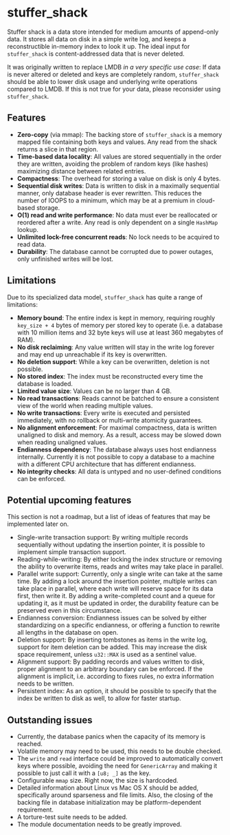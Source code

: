 # stuffer_shack

Stuffer shack is a data store intended for medium amounts of append-only data. It stores all data on disk in a simple write log, and keeps a reconstructible in-memory index to look it up. The ideal input for `stuffer_shack` is content-addressed data that is never deleted.

It was originally written to replace LMDB *in a very specific use case*: If data is never altered or deleted and keys are completely random, `stuffer_shack` should be able to lower disk usage and underlying write operations compared to LMDB. If this is not true for your data, please reconsider using `stuffer_shack`.

## Features

* **Zero-copy** (via mmap): The backing store of `stuffer_shack` is a memory mapped file containing both keys and values. Any read from the shack returns a slice in that region.
* **Time-based data locality**: All values are stored sequentially in the order they are written, avoiding the problem of random keys (like hashes) maximizing distance between related entries.
* **Compactness**: The overhead for storing a value on disk is only 4 bytes.
* **Sequential disk writes**: Data is written to disk in a maximally sequential manner, only database header is ever rewritten. This reduces the number of IOOPS to a minimum, which may be at a premium in cloud-based storage.
* **O(1) read and write performance**: No data must ever be reallocated or reordered after a write. Any read is only dependent on a single `HashMap` lookup.
* **Unlimited lock-free concurrent reads**: No lock needs to be acquired to read data.
* **Durability**: The database cannot be corrupted due to power outages, only unfinished writes will be lost.

## Limitations

Due to its specialized data model, `stuffer_shack` has quite a range of limitations:

* **Memory bound**: The entire index is kept in memory, requiring roughly `key_size + 4` bytes of memory per stored key to operate (i.e. a database with 10 million items and 32 byte keys will use at least 360 megabytes of RAM).
* **No disk reclaiming**: Any value written will stay in the write log forever and may end up unreachable if its key is overwritten.
* **No deletion support**: While a key can be overwritten, deletion is not possible.
* **No stored index**: The index must be reconstructed every time the database is loaded.
* **Limited value size**: Values can be no larger than 4 GB.
* **No read transactions**: Reads cannot be batched to ensure a consistent view of the world when reading multiple values.
* **No write transactions**: Every write is executed and persisted immediately, with no rollback or multi-write atomicity guarantees.
* **No alignment enforcement**: For maximal compactness, data is written unaligned to disk and memory. As a result, access may be slowed down when reading unaligned values.
* **Endianness dependency**: The database always uses host endianness internally. Currently it is not possible to copy a database to a machine with a different CPU architecture that has different endianness.
* **No integrity checks**: All data is untyped and no user-defined conditions can be enforced.


## Potential upcoming features

This section is not a roadmap, but a list of ideas of features that may be implemented later on.

* Single-write transaction support: By writing multiple records sequentially without updating the insertion pointer, it is possible to implement simple transaction support.
* Reading-while-writing: By either locking the index structure or removing the ability to overwrite items, reads and writes may take place in parallel.
* Parallel write support: Currently, only a single write can take at the same time. By adding a lock around the insertion pointer, multiple writes can take place in parallel, where each write will reserve space for its data first, then write it. By adding a write-completed count and a queue for updating it, as it must be updated in order, the durability feature can be preserved even in this circumstance.
* Endianness conversion: Endianness issues can be solved by either standardizing on a specific endianness, or offering a function to rewrite all lengths in the database on open.
* Deletion support: By inserting tombstones as items in the write log, support for item deletion can be added. This may increase the disk space requirement, unless `u32::MAX` is used as a sentinel value.
* Alignment support: By padding records and values written to disk, proper alignment to an arbitrary boundary can be enforced. If the alignment is implicit, i.e. according to fixes rules, no extra information needs to be written.
* Persistent index: As an option, it should be possible to specify that the index be written to disk as well, to allow for faster startup.


## Outstanding issues

* Currently, the database panics when the capacity of its memory is reached.
* Volatile memory may need to be used, this needs to be double checked.
* The `write` and `read` interface could be improved to automatically convert keys where possible, avoiding the need for `GenericArray` and making it possible to just call it with a `[u8; _]` as the key.
* Configurable `mmap` size. Right now, the size is hardcoded.
* Detailed information about Linux vs Mac OS X should be added, specifically around sparseness and file limits. Also, the closing of the backing file in database initialization may be platform-dependent requirement.
* A torture-test suite needs to be added.
* The module documentation needs to be greatly improved.
